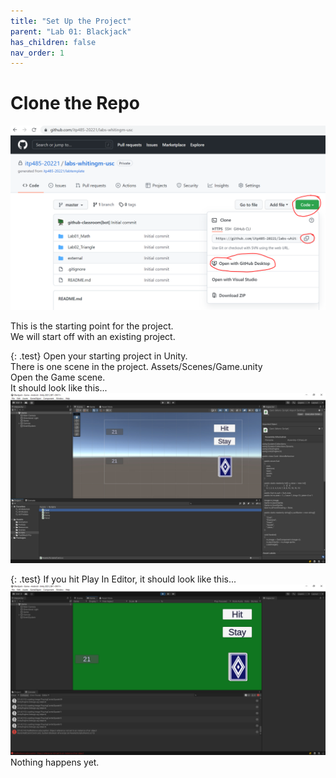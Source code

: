 ```yaml
---
title: "Set Up the Project"
parent: "Lab 01: Blackjack"
has_children: false
nav_order: 1
---
```


# Clone the Repo
![Clone The Repo](images/gitclone.png "Clone The Repo")

This is the starting point for the project.\
We will start off with an existing project.

{: .test}
Open your starting project in Unity.\
There is one scene in the project. Assets/Scenes/Game.unity\
Open the Game scene.\
It should look like this...
![Starting Project](images/lab01/starting_project.jpg "Starting Project")

{: .test}
If you hit Play In Editor, it should look like this...
![Play In Editor](images/lab01/starting_play.jpg "Play In Editor")
Nothing happens yet.
